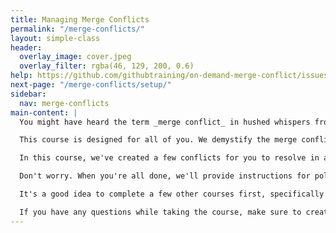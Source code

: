 ```yaml
---
title: Managing Merge Conflicts
permalink: "/merge-conflicts/"
layout: simple-class
header:
  overlay_image: cover.jpeg
  overlay_filter: rgba(46, 129, 200, 0.6)
help: https://github.com/githubtraining/on-demand-merge-conflict/issues/new?title=I%20need%20help&body=Describe%20what%20you%20need%20help%20with%20here.&labels=Help%20Wanted
next-page: "/merge-conflicts/setup/"
sidebar:
  nav: merge-conflicts
main-content: |
  You might have heard the term _merge conflict_ in hushed whispers from another Git user. Maybe you've encountered one yourself and had to Google your way out. You might also just be exploring everything Git has to offer and have no idea what a merge conflict is.

  This course is designed for all of you. We demystify the merge conflict and, through a series of examples, prepare you to face off against the evil merge conflict and be the hero of the day!

  In this course, we've created a few conflicts for you to resolve in a sample repository. This repository contains a [GitHub Pages](https://pages.github.com/) powered [resume](https://github.com/jglovier/resume-template). That means, when you finish this course, you'll have more than a few merge conflicts under your belt. You'll also have a shiny new resume.

  Don't worry. When you're all done, we'll provide instructions for polishing your resume and getting it ready to share with others.

  It's a good idea to complete a few other courses first, specifically the [Introduction to GitHub](../intro-to-github/), and either [GitHub Pages from GitHub Desktop](../github-desktop/) or [GitHub Pages from the Command Line](../github-cli/).

  If you have any questions while taking the course, make sure to create an Issue in the primary [class repository](https://github.com/githubtraining/on-demand-merge-conflict/issues).
---
```


